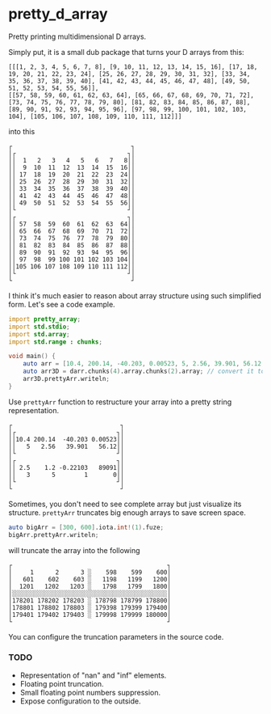 # pretty_d_array
Pretty printing multidimensional D arrays.

Simply put, it is a small dub package that turns your D arrays from this:

```
[[[1, 2, 3, 4, 5, 6, 7, 8], [9, 10, 11, 12, 13, 14, 15, 16], [17, 18, 19, 20, 21, 22, 23, 24], [25, 26, 27, 28, 29, 30, 31, 32], [33, 34, 35, 36, 37, 38, 39, 40], [41, 42, 43, 44, 45, 46, 47, 48], [49, 50, 51, 52, 53, 54, 55, 56]],
[[57, 58, 59, 60, 61, 62, 63, 64], [65, 66, 67, 68, 69, 70, 71, 72], [73, 74, 75, 76, 77, 78, 79, 80], [81, 82, 83, 84, 85, 86, 87, 88], [89, 90, 91, 92, 93, 94, 95, 96], [97, 98, 99, 100, 101, 102, 103, 104], [105, 106, 107, 108, 109, 110, 111, 112]]]
```

into this

```
┌                                 ┐
│┌                               ┐│
││  1   2   3   4   5   6   7   8││
││  9  10  11  12  13  14  15  16││
││ 17  18  19  20  21  22  23  24││
││ 25  26  27  28  29  30  31  32││
││ 33  34  35  36  37  38  39  40││
││ 41  42  43  44  45  46  47  48││
││ 49  50  51  52  53  54  55  56││
│└                               ┘│
│┌                               ┐│
││ 57  58  59  60  61  62  63  64││
││ 65  66  67  68  69  70  71  72││
││ 73  74  75  76  77  78  79  80││
││ 81  82  83  84  85  86  87  88││
││ 89  90  91  92  93  94  95  96││
││ 97  98  99 100 101 102 103 104││
││105 106 107 108 109 110 111 112││
│└                               ┘│
└                                 ┘
```

I think it's much easier to reason about array structure using such simplified form.
Let's see a code example.

```d
import pretty_array;
import std.stdio;
import std.array;
import std.range : chunks;

void main() {
    auto arr = [10.4, 200.14, -40.203, 0.00523, 5, 2.56, 39.901, 56.12, 2.5, 1.2, -0.22103, 89091, 3, 5, 1, 0];
    auto arr3D = darr.chunks(4).array.chunks(2).array; // convert it to [2 x 2 x 4] array
    arr3D.prettyArr.writeln;
}
```

Use `prettyArr` function to restructure your array into a pretty string representation.

```
┌                              ┐
│┌                            ┐│
││10.4 200.14  -40.203 0.00523││
││   5   2.56   39.901   56.12││
│└                            ┘│
│┌                            ┐│
││ 2.5    1.2 -0.22103   89091││
││   3      5        1       0││
│└                            ┘│
└                              ┘
```

Sometimes, you don't need to see complete array but just visualize its structure.
`prettyArr` truncates big enough arrays to save screen space.

```d
auto bigArr = [300, 600].iota.int!(1).fuze;
bigArr.prettyArr.writeln;
```

will truncate the array into the following

```
┌                                           ┐
│     1      2      3 ░    598    599    600│
│   601    602    603 ░   1198   1199   1200│
│  1201   1202   1203 ░   1798   1799   1800│
│░░░░░░░░░░░░░░░░░░░░░░░░░░░░░░░░░░░░░░░░░░░│
│178201 178202 178203 ░ 178798 178799 178800│
│178801 178802 178803 ░ 179398 179399 179400│
│179401 179402 179403 ░ 179998 179999 180000│
└                                           ┘
```

You can configure the truncation parameters in the source code.

### TODO
* Representation of "nan" and "inf" elements.
* Floating point truncation.
* Small floating point numbers suppression.
* Expose configuration to the outside.